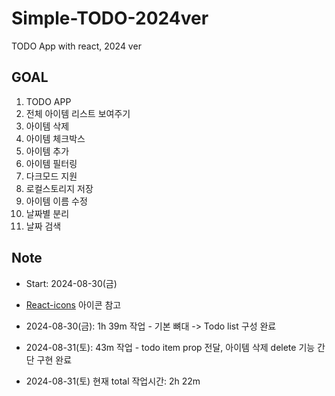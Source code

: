 # Simple-TODO-2024ver

TODO App with react, 2024 ver

## GOAL

1. TODO APP
2. 전체 아이템 리스트 보여주기
3. 아이템 삭제
4. 아이템 체크박스
5. 아이템 추가
6. 아이템 필터링
7. 다크모드 지원
8. 로컬스토리지 저장
9. 아이템 이름 수정
10. 날짜별 분리
11. 날짜 검색

## Note

- Start: 2024-08-30(금)

- [React-icons](https://react-icons.github.io/react-icons/) 아이콘 참고
- 2024-08-30(금): 1h 39m 작업 - 기본 뼈대 -> Todo list 구성 완료
- 2024-08-31(토): 43m 작업 - todo item prop 전달, 아이템 삭제 delete 기능 간단 구현 완료
- 2024-08-31(토) 현재 total 작업시간: 2h 22m

